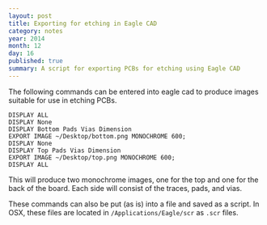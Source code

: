 ```yaml
---
layout: post
title: Exporting for etching in Eagle CAD
category: notes
year: 2014
month: 12
day: 16
published: true
summary: A script for exporting PCBs for etching using Eagle CAD
---
```


The following commands can be entered into eagle cad to produce images suitable for use in etching PCBs.

```
DISPLAY ALL
DISPLAY None
DISPLAY Bottom Pads Vias Dimension
EXPORT IMAGE ~/Desktop/bottom.png MONOCHROME 600;
DISPLAY None
DISPLAY Top Pads Vias Dimension
EXPORT IMAGE ~/Desktop/top.png MONOCHROME 600;
DISPLAY ALL
```

This will produce two monochrome images, one for the top and one for the back of the board.
Each side will consist of the traces, pads, and vias.


These commands can also be put (as is) into a file and saved as a script.
In OSX, these files are located in ``/Applications/Eagle/scr`` as ``.scr`` files.

